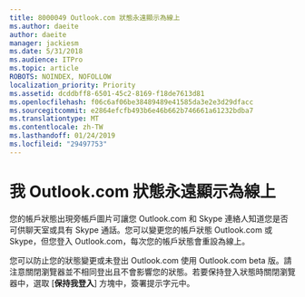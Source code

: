 ```yaml
---
title: 8000049 Outlook.com 狀態永遠顯示為線上
ms.author: daeite
author: daeite
manager: jackiesm
ms.date: 5/31/2018
ms.audience: ITPro
ms.topic: article
ROBOTS: NOINDEX, NOFOLLOW
localization_priority: Priority
ms.assetid: dcddbff8-6501-45c2-8169-f18de7613d81
ms.openlocfilehash: f06c6af06be38489489e41585da3e2e3d29dfacc
ms.sourcegitcommit: e2864efcfb493b6e46b662b746661a61232bdba7
ms.translationtype: MT
ms.contentlocale: zh-TW
ms.lasthandoff: 01/24/2019
ms.locfileid: "29497753"
---
```

# <a name="my-outlookcom-status-always-shows-as-available"></a>我 Outlook.com 狀態永遠顯示為線上

您的帳戶狀態出現旁帳戶圖片可讓您 Outlook.com 和 Skype 連絡人知道您是否可供聊天室或具有 Skype 通話。您可以變更您的帳戶狀態 Outlook.com 或 Skype，但您登入 Outlook.com，每次您的帳戶狀態會重設為線上。
  
您可以防止您的狀態變更或未登出 Outlook.com 使用 Outlook.com beta 版。請注意關閉瀏覽器並不相同登出且不會影響您的狀態。若要保持登入狀態時關閉瀏覽器中，選取 [**保持我登入**] 方塊中，簽署提示字元中。 
  

